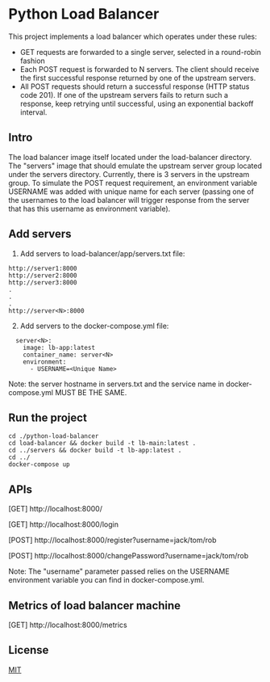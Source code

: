 # Python Load Balancer
This project implements a load balancer which operates under these rules:
* GET requests are forwarded to a single server, selected in a round-robin fashion
* Each POST request is forwarded to N servers. The client should receive the first
successful response returned by one of the upstream servers.
* All POST requests should return a successful response (HTTP status code 201). If one
of the upstream servers fails to return such a response, keep retrying until
successful, using an exponential backoff interval.

## Intro
The load balancer image itself located under the load-balancer directory.
The "servers" image that should emulate the upstream server group located under the servers directory.
Currently, there is 3 servers in the upstream group.
To simulate the POST request requirement, an environment variable USERNAME was added with unique name for each server (passing one of the usernames to the load balancer will trigger response from the server that has this username as environment variable).

## Add servers
1. Add servers to load-balancer/app/servers.txt file:
```
http://server1:8000
http://server2:8000
http://server3:8000
.
.
.
http://server<N>:8000
```

2. Add servers to the docker-compose.yml file:
```
  server<N>:
    image: lb-app:latest
    container_name: server<N>
    environment:
      - USERNAME=<Unique Name>
```

Note: the server hostname in servers.txt and the service name in docker-compose.yml MUST BE THE SAME.

## Run the project
```
cd ./python-load-balancer
cd load-balancer && docker build -t lb-main:latest .
cd ../servers && docker build -t lb-app:latest .
cd ../
docker-compose up
```

## APIs
[GET] http://localhost:8000/

[GET] http://localhost:8000/login

[POST] http://localhost:8000/register?username=jack/tom/rob

[POST] http://localhost:8000/changePassword?username=jack/tom/rob

Note: The "username" parameter passed relies on the USERNAME environment variable you can find in docker-compose.yml.

## Metrics of load balancer machine
[GET] http://localhost:8000/metrics

## License
[MIT](https://choosealicense.com/licenses/mit/)
